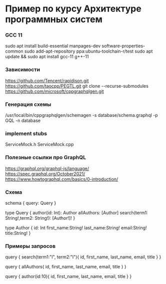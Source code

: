 # Пример по курсу Архитектуре программных систем
### GCC 11
sudo apt install build-essential manpages-dev software-properties-common
sudo add-apt-repository ppa:ubuntu-toolchain-r/test
sudo apt update && sudo apt install gcc-11 g++-11

### Зависимости
https://github.com/Tencent/rapidjson.git
https://github.com/taocpp/PEGTL.git
git clone --recurse-submodules https://github.com/microsoft/cppgraphqlgen.git

### Генерация схемы
/usr/local/bin/cppgraphqlgen/schemagen  -s database/schema.graphql -p GQL -n database


### implement stubs
ServiceMock.h
ServiceMock.cpp

### Полезные ссылки про GraphQL

https://graphql.org/graphql-js/language/
https://spec.graphql.org/October2021/
https://www.howtographql.com/basics/0-introduction/

### Схема

schema {
  query: Query
}

type Query {
  author(id: Int): Author
  allAuthors: [Author]
  search(term1: String!,term2: String!): [Author!]!
}

type Author  {
  id: Int
  first_name:String!
  last_name:String!
  email:String!
  title:String!
}


### Примеры запросов

query {
    search(term1:"I", term2:"I"){
        id,
        first_name,
        last_name,
        email,
        title
    }
}

query {
    allAuthors{
        id,
        first_name,
        last_name,
        email,
        title
    }
}

query {
    author(id:10){
        id,
        first_name,
        last_name,
        email,
        title
    }
}
